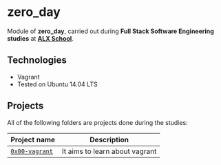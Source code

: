 # zero_day

Module of **zero_day**, carried out during **Full Stack Software Engineering studies** at **[ALX School](https://www.alxafrica.com)**.

## Technologies

* Vagrant
* Tested on Ubuntu 14.04 LTS

## Projects

All of the following folders are projects done during the studies:

| Project name | Description |
| ------------ | ----------- |
| [`0x00-vagrant`](https://github.com/nazrawimedhin/zero_day/tree/master/0x00-vagrant) | It aims to learn about vagrant |
